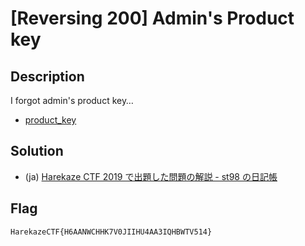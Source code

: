 # [Reversing 200] Admin's Product key
## Description
I forgot admin's product key…

- [product_key](attachments/product_key)

## Solution
- (ja) [Harekaze CTF 2019 で出題した問題の解説 - st98 の日記帳](https://st98.github.io/diary/posts/2019-05-21-harekaze-ctf-2019.html#reversing-200-admins-product-key)

## Flag
```
HarekazeCTF{H6AANWCHHK7V0JIIHU4AA3IQHBWTV514}
```